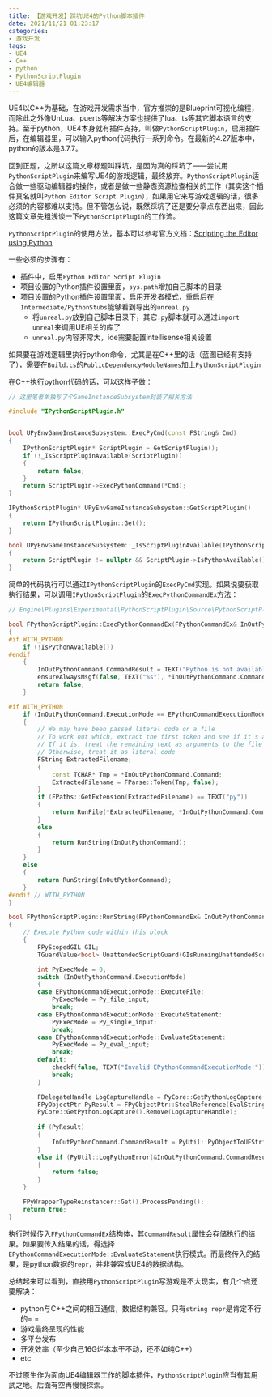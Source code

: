 ```yaml
---
title: 【游戏开发】踩坑UE4的Python脚本插件
date: 2021/11/21 01:23:17
categories:
- 游戏开发
tags:
- UE4
- C++
- python
- PythonScriptPlugin
- UE4编辑器
---
```


UE4以C++为基础，在游戏开发需求当中，官方推崇的是Blueprint可视化编程，而除此之外像UnLua、puerts等解决方案也提供了lua、ts等其它脚本语言的支持。至于python，UE4本身就有插件支持，叫做`PythonScriptPlugin`，启用插件后，在编辑器里，可以输入python代码执行一系列命令。在最新的4.27版本中，python的版本是3.7.7。

回到正题，之所以这篇文章标题叫踩坑，是因为真的踩坑了——尝试用`PythonScriptPlugin`来编写UE4的游戏逻辑，最终放弃。`PythonScriptPlugin`适合做一些驱动编辑器的操作，或者是做一些静态资源检查相关的工作（其实这个插件真名就叫`Python Editor Script Plugin`），如果用它来写游戏逻辑的话，很多必须的内容都难以支持。但不管怎么说，既然踩坑了还是要分享点东西出来，因此这篇文章先粗浅谈一下`PythonScriptPlugin`的工作流。

<!-- more -->

`PythonScriptPlugin`的使用方法，基本可以参考官方文档：[Scripting the Editor using Python](https://docs.unrealengine.com/4.27/en-US/ProductionPipelines/ScriptingAndAutomation/Python/)

一些必须的步骤有：

- 插件中，启用`Python Editor Script Plugin`
- 项目设置的Python插件设置里面，`sys.path`增加自己脚本的目录
- 项目设置的Python插件设置里面，启用开发者模式，重启后在`Intermediate/PythonStubs`能够看到导出的`unreal.py`
  - 将`unreal.py`放到自己脚本目录下，其它`.py`脚本就可以通过`import unreal`来调用UE相关的库了
  - `unreal.py`内容非常大，ide需要配置intellisense相关设置

如果要在游戏逻辑里执行python命令，尤其是在C++里的话（蓝图已经有支持了），需要在`Build.cs`的`PublicDependencyModuleNames`加上`PythonScriptPlugin`

在C++执行python代码的话，可以这样子做：

```cpp
// 这里笔者单独写了个GameInstanceSubsystem封装了相关方法

#include "IPythonScriptPlugin.h"


bool UPyEnvGameInstanceSubsystem::ExecPyCmd(const FString& Cmd)
{
    IPythonScriptPlugin* ScriptPlugin = GetScriptPlugin();
    if (!_IsScriptPluginAvailable(ScriptPlugin))
    {
        return false;
    }
    return ScriptPlugin->ExecPythonCommand(*Cmd);
}

IPythonScriptPlugin* UPyEnvGameInstanceSubsystem::GetScriptPlugin()
{
    return IPythonScriptPlugin::Get();
}

bool UPyEnvGameInstanceSubsystem::_IsScriptPluginAvailable(IPythonScriptPlugin* ScriptPlugin)
{
    return ScriptPlugin != nullptr && ScriptPlugin->IsPythonAvailable();
}
```

简单的代码执行可以通过`IPythonScriptPlugin`的`ExecPyCmd`实现。如果说要获取执行结果，可以调用`IPythonScriptPlugin`的`ExecPythonCommandEx`方法：

```cpp
// Engine\Plugins\Experimental\PythonScriptPlugin\Source\PythonScriptPlugin\Private\PythonScriptPlugin.cpp

bool FPythonScriptPlugin::ExecPythonCommandEx(FPythonCommandEx& InOutPythonCommand)
{
#if WITH_PYTHON
    if (!IsPythonAvailable())
#endif
    {
        InOutPythonCommand.CommandResult = TEXT("Python is not available!");
        ensureAlwaysMsgf(false, TEXT("%s"), *InOutPythonCommand.CommandResult);
        return false;
    }

#if WITH_PYTHON
    if (InOutPythonCommand.ExecutionMode == EPythonCommandExecutionMode::ExecuteFile)
    {
        // We may have been passed literal code or a file
        // To work out which, extract the first token and see if it's a .py file
        // If it is, treat the remaining text as arguments to the file
        // Otherwise, treat it as literal code
        FString ExtractedFilename;
        {
            const TCHAR* Tmp = *InOutPythonCommand.Command;
            ExtractedFilename = FParse::Token(Tmp, false);
        }
        if (FPaths::GetExtension(ExtractedFilename) == TEXT("py"))
        {
            return RunFile(*ExtractedFilename, *InOutPythonCommand.Command, InOutPythonCommand);
        }
        else
        {
            return RunString(InOutPythonCommand);
        }
    }
    else
    {
        return RunString(InOutPythonCommand);
    }
#endif // WITH_PYTHON
}

bool FPythonScriptPlugin::RunString(FPythonCommandEx& InOutPythonCommand)
{
    // Execute Python code within this block
    {
        FPyScopedGIL GIL;
        TGuardValue<bool> UnattendedScriptGuard(GIsRunningUnattendedScript, GIsRunningUnattendedScript || EnumHasAnyFlags(InOutPythonCommand.Flags, EPythonCommandFlags::Unattended));

        int PyExecMode = 0;
        switch (InOutPythonCommand.ExecutionMode)
        {
        case EPythonCommandExecutionMode::ExecuteFile:
            PyExecMode = Py_file_input;
            break;
        case EPythonCommandExecutionMode::ExecuteStatement:
            PyExecMode = Py_single_input;
            break;
        case EPythonCommandExecutionMode::EvaluateStatement:
            PyExecMode = Py_eval_input;
            break;
        default:
            checkf(false, TEXT("Invalid EPythonCommandExecutionMode!"));
            break;
        }

        FDelegateHandle LogCaptureHandle = PyCore::GetPythonLogCapture().AddLambda([&InOutPythonCommand](EPythonLogOutputType InLogType, const TCHAR* InLogString) { InOutPythonCommand.LogOutput.Add(FPythonLogOutputEntry{ InLogType, InLogString }); });
        FPyObjectPtr PyResult = FPyObjectPtr::StealReference(EvalString(*InOutPythonCommand.Command, TEXT("<string>"), PyExecMode));
        PyCore::GetPythonLogCapture().Remove(LogCaptureHandle);
        
        if (PyResult)
        {
            InOutPythonCommand.CommandResult = PyUtil::PyObjectToUEStringRepr(PyResult);
        }
        else if (PyUtil::LogPythonError(&InOutPythonCommand.CommandResult))
        {
            return false;
        }
    }

    FPyWrapperTypeReinstancer::Get().ProcessPending();
    return true;
}
```

执行时候传入`FPythonCommandEx`结构体，其`CommandResult`属性会存储执行的结果。如果要传入结果的话，得选择`EPythonCommandExecutionMode::EvaluateStatement`执行模式。而最终传入的结果，是python数据的`repr`，并非兼容成UE4的数据结构。

总结起来可以看到，直接用`PythonScriptPlugin`写游戏是不大现实，有几个点还要解决：

- python与C++之间的相互通信，数据结构兼容。只有`string repr`是肯定不行的= =
- 游戏最终呈现的性能
- 多平台发布
- 开发效率（至少自己16G烂本本干不动，还不如纯C++）
- etc

不过原生作为面向UE4编辑器工作的脚本插件，`PythonScriptPlugin`应当有其用武之地。后面有空再慢慢探索。
